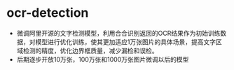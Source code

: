 # ocr-detection
- 微调阿里开源的文字检测模型，利用合合识别返回的OCR结果作为初始训练数据，对模型进行优化训练，使其更加适应1万张图片的具体场景，提高文字区域检测的精度，优化边界框质量，减少漏检和误检。
- 后期逐步开放10万张，100万张和1000万张图片微调以后的模型
